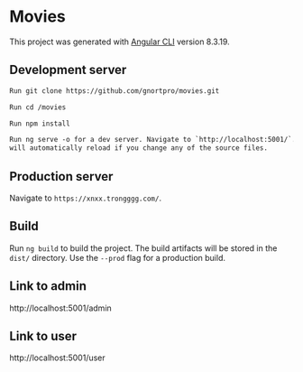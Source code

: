 # Movies

This project was generated with [Angular CLI](https://github.com/angular/angular-cli) version 8.3.19.

## Development server

```html
Run git clone https://github.com/gnortpro/movies.git
```

```html
Run cd /movies
```

```html
Run npm install
```

```html
Run ng serve -o for a dev server. Navigate to `http://localhost:5001/`. The app
will automatically reload if you change any of the source files.
```

## Production server

Navigate to `https://xnxx.trongggg.com/`.

## Build

Run `ng build` to build the project. The build artifacts will be stored in the `dist/` directory. Use the `--prod` flag for a production build.

## Link to admin

http://localhost:5001/admin

## Link to user

http://localhost:5001/user
